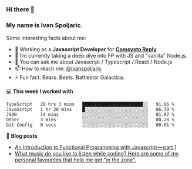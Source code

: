 ### Hi there 👋 

### My name is Ivan Spoljaric.

Some interesting facts about me:

- 🔭 Working as a **Javascript Developer** for **[Comsysto Reply](https://comsystoreply.de/)**
- 🌱 I’m currently taking a deep dive into FP with JS and "vanilla" Node.js.
- 💬 You can ask me about Javascript / Typescript / React / Node.js 
- 📫 How to reach me: [@ivanspoljaric](https://www.linkedin.com/in/ivan-špoljarić-2206a184)
- ⚡ Fun fact: Bears. Beets. Battlestar Galactica.

💻 **This week I worked with**
<!--START_SECTION:waka-->
```text
TypeScript   20 hrs 3 mins   ███████████████████████░░   91.86 % 
JavaScript   1 hr 28 mins    █░░░░░░░░░░░░░░░░░░░░░░░░   06.78 % 
JSON         14 mins         ░░░░░░░░░░░░░░░░░░░░░░░░░   01.07 % 
Other        3 mins          ░░░░░░░░░░░░░░░░░░░░░░░░░   00.28 % 
Git Config   0 secs          ░░░░░░░░░░░░░░░░░░░░░░░░░   00.01 %
```
<!--END_SECTION:waka-->

📕 **Blog posts**
<!-- BLOG-POST-LIST:START -->
- [An Introduction to Functional Programming with Javascript — part 1](https://medium.com/dev-genius/introduction-to-functional-programming-in-javascript-e33fe8e94ed6?source=rss-3d2bb20c836------2)
- [What music do you like to listen while coding? Here are some of my personal favourites that help me get "in the zone".](https://dev.to/ispoljari/what-music-do-you-like-to-listen-while-coding-here-are-some-of-my-personal-favourites-that-help-me-get-into-the-zone-3ie9)
<!-- BLOG-POST-LIST:END -->
